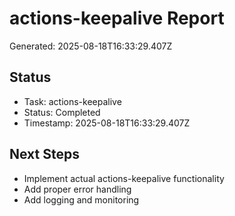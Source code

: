 # actions-keepalive Report

Generated: 2025-08-18T16:33:29.407Z

## Status
- Task: actions-keepalive
- Status: Completed
- Timestamp: 2025-08-18T16:33:29.407Z

## Next Steps
- Implement actual actions-keepalive functionality
- Add proper error handling
- Add logging and monitoring
